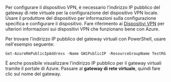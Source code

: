 
Per configurare il dispositivo VPN, è necessario l'indirizzo IP pubblico del gateway di rete virtuale per la configurazione del dispositivo VPN locale. Usare il produttore del dispositivo per informazioni sulla configurazione specifica e configurare il dispositivo. Fare riferimento ai [Dispositivi VPN](../articles/vpn-gateway/vpn-gateway-about-vpn-devices.md) per ulteriori informazioni sui dispositivi VPN che funzionano bene con Azure.

Per trovare l'indirizzo IP pubblico del gateway virtuali con PowerShell, usare nell'esempio seguente:

    Get-AzureRmPublicIpAddress -Name GW1PublicIP -ResourceGroupName TestRG

È anche possibile visualizzare l'indirizzo IP pubblico per il gateway virtuali tramite il portale di Azure. Passare al **gateway di rete virtuale**, quindi fare clic sul nome del gateway.